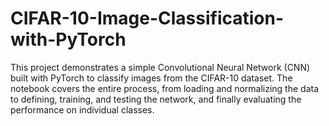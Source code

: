 # CIFAR-10-Image-Classification-with-PyTorch
This project demonstrates a simple Convolutional Neural Network (CNN) built with PyTorch to classify images from the CIFAR-10 dataset. The notebook covers the entire process, from loading and normalizing the data to defining, training, and testing the network, and finally evaluating the performance on individual classes.
